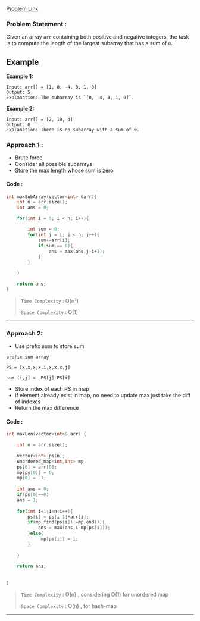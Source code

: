 [Problem Link](https://www.geeksforgeeks.org/problems/largest-subarray-with-0-sum/1)

### Problem Statement : 
Given an array `arr` containing both positive and negative integers, the task is to compute the length of the largest subarray that has a sum of `0`.

## Example

**Example 1:**

```
Input: arr[] = [1, 0, -4, 3, 1, 0]
Output: 5
Explanation: The subarray is `[0, -4, 3, 1, 0]`.
```


**Example 2:**

```
Input: arr[] = [2, 10, 4]
Output: 0
Explanation: There is no subarray with a sum of 0.
```

### Approach 1 :

- Brute force
- Consider all possible subarrays
- Store the max length whose sum is zero

#### Code :

``` cpp
int maxSubArray(vector<int> &arr){
	int n = arr.size();
	int ans = 0;

	for(int i = 0; i < n; i++){

		int sum = 0;
		for(int j = i; j < n; j++){
			sum+=arr[i];
			if(sum == 0){
				ans = max(ans,j-i+1);
			}
		}

	}

	return ans;
}

```

> `Time Complexity` : O(n²)
> 
> `Space Complexity` : O(1)

---

### Approach 2:

- Use prefix sum to store sum
```
prefix sum array

PS = [x,x,x,x,i,x,x,x,j]

sum (i,j] =  PS[j]-PS[i]
```

- Store index of each PS in map
- if element already exist in map, no need to update max just take the diff of indexes
- Return the max difference

#### Code :

``` cpp
int maxLen(vector<int>& arr) {

	int n = arr.size();
	
	vector<int> ps(n);
	unordered_map<int,int> mp;
	ps[0] = arr[0];
	mp[ps[0]] = 0;
	mp[0] = -1;
	
	int ans = 0;
	if(ps[0]==0)
	ans = 1;
	
	for(int i=1;i<n;i++){
		ps[i] = ps[i-1]+arr[i];
		if(mp.find(ps[i])!=mp.end()){
			ans = max(ans,i-mp[ps[i]]);
		}else{
			 mp[ps[i]] = i;
		}
	   
	}
	
	return ans;
        
        
}
``` 

> `Time Complexity` : O(n) , considering O(1) for unordered map
> 
> `Space Complexity` : O(n) , for hash-map

---

